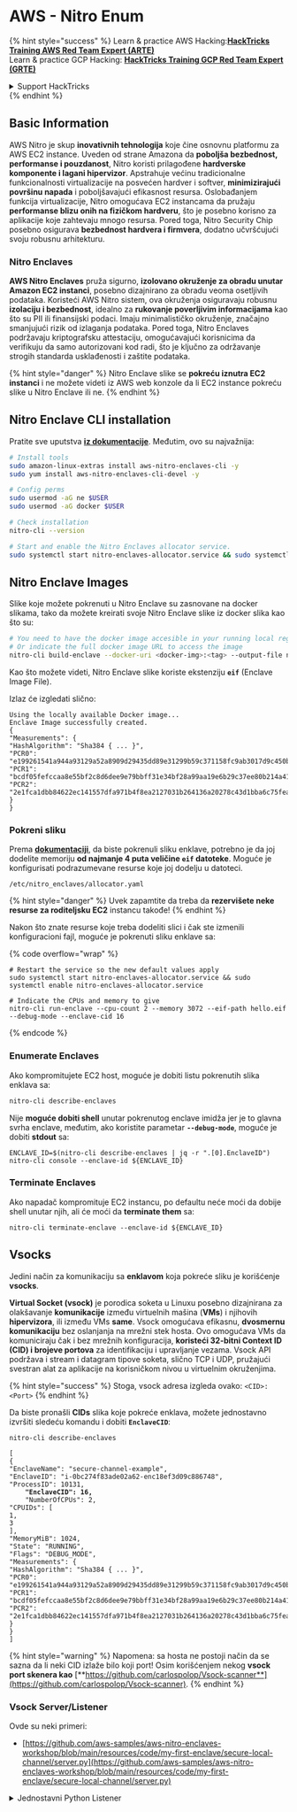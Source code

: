 # AWS - Nitro Enum

{% hint style="success" %}
Learn & practice AWS Hacking:<img src="../../../../.gitbook/assets/image (1).png" alt="" data-size="line">[**HackTricks Training AWS Red Team Expert (ARTE)**](https://training.hacktricks.xyz/courses/arte)<img src="../../../../.gitbook/assets/image (1).png" alt="" data-size="line">\
Learn & practice GCP Hacking: <img src="../../../../.gitbook/assets/image (2).png" alt="" data-size="line">[**HackTricks Training GCP Red Team Expert (GRTE)**<img src="../../../../.gitbook/assets/image (2).png" alt="" data-size="line">](https://training.hacktricks.xyz/courses/grte)

<details>

<summary>Support HackTricks</summary>

* Check the [**subscription plans**](https://github.com/sponsors/carlospolop)!
* **Join the** 💬 [**Discord group**](https://discord.gg/hRep4RUj7f) or the [**telegram group**](https://t.me/peass) or **follow** us on **Twitter** 🐦 [**@hacktricks\_live**](https://twitter.com/hacktricks\_live)**.**
* **Share hacking tricks by submitting PRs to the** [**HackTricks**](https://github.com/carlospolop/hacktricks) and [**HackTricks Cloud**](https://github.com/carlospolop/hacktricks-cloud) github repos.

</details>
{% endhint %}

## Basic Information

AWS Nitro je skup **inovativnih tehnologija** koje čine osnovnu platformu za AWS EC2 instance. Uveden od strane Amazona da **poboljša bezbednost, performanse i pouzdanost**, Nitro koristi prilagođene **hardverske komponente i lagani hipervizor**. Apstrahuje većinu tradicionalne funkcionalnosti virtualizacije na posvećen hardver i softver, **minimizirajući površinu napada** i poboljšavajući efikasnost resursa. Oslobađanjem funkcija virtualizacije, Nitro omogućava EC2 instancama da pružaju **performanse blizu onih na fizičkom hardveru**, što je posebno korisno za aplikacije koje zahtevaju mnogo resursa. Pored toga, Nitro Security Chip posebno osigurava **bezbednost hardvera i firmvera**, dodatno učvršćujući svoju robusnu arhitekturu.

### Nitro Enclaves

**AWS Nitro Enclaves** pruža sigurno, **izolovano okruženje za obradu unutar Amazon EC2 instanci**, posebno dizajnirano za obradu veoma osetljivih podataka. Koristeći AWS Nitro sistem, ova okruženja osiguravaju robusnu **izolaciju i bezbednost**, idealno za **rukovanje poverljivim informacijama** kao što su PII ili finansijski podaci. Imaju minimalističko okruženje, značajno smanjujući rizik od izlaganja podataka. Pored toga, Nitro Enclaves podržavaju kriptografsku attestaciju, omogućavajući korisnicima da verifikuju da samo autorizovani kod radi, što je ključno za održavanje strogih standarda usklađenosti i zaštite podataka.

{% hint style="danger" %}
Nitro Enclave slike se **pokreću iznutra EC2 instanci** i ne možete videti iz AWS web konzole da li EC2 instance pokreću slike u Nitro Enclave ili ne.
{% endhint %}

## Nitro Enclave CLI installation

Pratite sve uputstva [**iz dokumentacije**](https://catalog.us-east-1.prod.workshops.aws/event/dashboard/en-US/workshop/1-my-first-enclave/1-1-nitro-enclaves-cli#run-connect-and-terminate-the-enclave). Međutim, ovo su najvažnija:
```bash
# Install tools
sudo amazon-linux-extras install aws-nitro-enclaves-cli -y
sudo yum install aws-nitro-enclaves-cli-devel -y

# Config perms
sudo usermod -aG ne $USER
sudo usermod -aG docker $USER

# Check installation
nitro-cli --version

# Start and enable the Nitro Enclaves allocator service.
sudo systemctl start nitro-enclaves-allocator.service && sudo systemctl enable nitro-enclaves-allocator.service
```
## Nitro Enclave Images

Slike koje možete pokrenuti u Nitro Enclave su zasnovane na docker slikama, tako da možete kreirati svoje Nitro Enclave slike iz docker slika kao što su:
```bash
# You need to have the docker image accesible in your running local registry
# Or indicate the full docker image URL to access the image
nitro-cli build-enclave --docker-uri <docker-img>:<tag> --output-file nitro-img.eif
```
Kao što možete videti, Nitro Enclave slike koriste ekstenziju **`eif`** (Enclave Image File).

Izlaz će izgledati slično:
```
Using the locally available Docker image...
Enclave Image successfully created.
{
"Measurements": {
"HashAlgorithm": "Sha384 { ... }",
"PCR0": "e199261541a944a93129a52a8909d29435dd89e31299b59c371158fc9ab3017d9c450b0a580a487e330b4ac691943284",
"PCR1": "bcdf05fefccaa8e55bf2c8d6dee9e79bbff31e34bf28a99aa19e6b29c37ee80b214a414b7607236edf26fcb78654e63f",
"PCR2": "2e1fca1dbb84622ec141557dfa971b4f8ea2127031b264136a20278c43d1bba6c75fea286cd4de9f00450b6a8db0e6d3"
}
}
```
### Pokreni sliku

Prema [**dokumentaciji**](https://catalog.us-east-1.prod.workshops.aws/event/dashboard/en-US/workshop/1-my-first-enclave/1-1-nitro-enclaves-cli#run-connect-and-terminate-the-enclave), da biste pokrenuli sliku enklave, potrebno je da joj dodelite memoriju **od najmanje 4 puta veličine `eif` datoteke**. Moguće je konfigurisati podrazumevane resurse koje joj dodelju u datoteci.
```shell
/etc/nitro_enclaves/allocator.yaml
```
{% hint style="danger" %}
Uvek zapamtite da treba da **rezervišete neke resurse za roditeljsku EC2** instancu takođe!
{% endhint %}

Nakon što znate resurse koje treba dodeliti slici i čak ste izmenili konfiguracioni fajl, moguće je pokrenuti sliku enklave sa:

{% code overflow="wrap" %}
```shell
# Restart the service so the new default values apply
sudo systemctl start nitro-enclaves-allocator.service && sudo systemctl enable nitro-enclaves-allocator.service

# Indicate the CPUs and memory to give
nitro-cli run-enclave --cpu-count 2 --memory 3072 --eif-path hello.eif --debug-mode --enclave-cid 16
```
{% endcode %}

### Enumerate Enclaves

Ako kompromitujete EC2 host, moguće je dobiti listu pokrenutih slika enklava sa:
```bash
nitro-cli describe-enclaves
```
Nije **moguće dobiti shell** unutar pokrenutog enclave imidža jer je to glavna svrha enclave, međutim, ako koristite parametar **`--debug-mode`**, moguće je dobiti **stdout** sa:
```shell
ENCLAVE_ID=$(nitro-cli describe-enclaves | jq -r ".[0].EnclaveID")
nitro-cli console --enclave-id ${ENCLAVE_ID}
```
### Terminate Enclaves

Ako napadač kompromituje EC2 instancu, po defaultu neće moći da dobije shell unutar njih, ali će moći da **terminate them** sa:
```shell
nitro-cli terminate-enclave --enclave-id ${ENCLAVE_ID}
```
## Vsocks

Jedini način za komunikaciju sa **enklavom** koja pokreće sliku je korišćenje **vsocks**.

**Virtual Socket (vsock)** je porodica soketa u Linuxu posebno dizajnirana za olakšavanje **komunikacije** između virtuelnih mašina (**VMs**) i njihovih **hipervizora**, ili između VMs **same**. Vsock omogućava efikasnu, **dvosmernu komunikaciju** bez oslanjanja na mrežni stek hosta. Ovo omogućava VMs da komuniciraju čak i bez mrežnih konfiguracija, **koristeći 32-bitni Context ID (CID) i brojeve portova** za identifikaciju i upravljanje vezama. Vsock API podržava i stream i datagram tipove soketa, slično TCP i UDP, pružajući svestran alat za aplikacije na korisničkom nivou u virtuelnim okruženjima.

{% hint style="success" %}
Stoga, vsock adresa izgleda ovako: `<CID>:<Port>`
{% endhint %}

Da biste pronašli **CIDs** slika koje pokreće enklava, možete jednostavno izvršiti sledeću komandu i dobiti **`EnclaveCID`**:

<pre class="language-bash"><code class="lang-bash">nitro-cli describe-enclaves

[
{
"EnclaveName": "secure-channel-example",
"EnclaveID": "i-0bc274f83ade02a62-enc18ef3d09c886748",
"ProcessID": 10131,
<strong>    "EnclaveCID": 16,
</strong>    "NumberOfCPUs": 2,
"CPUIDs": [
1,
3
],
"MemoryMiB": 1024,
"State": "RUNNING",
"Flags": "DEBUG_MODE",
"Measurements": {
"HashAlgorithm": "Sha384 { ... }",
"PCR0": "e199261541a944a93129a52a8909d29435dd89e31299b59c371158fc9ab3017d9c450b0a580a487e330b4ac691943284",
"PCR1": "bcdf05fefccaa8e55bf2c8d6dee9e79bbff31e34bf28a99aa19e6b29c37ee80b214a414b7607236edf26fcb78654e63f",
"PCR2": "2e1fca1dbb84622ec141557dfa971b4f8ea2127031b264136a20278c43d1bba6c75fea286cd4de9f00450b6a8db0e6d3"
}
}
]
</code></pre>

{% hint style="warning" %}
Napomena: sa hosta ne postoji način da se sazna da li neki CID izlaže bilo koji port! Osim korišćenjem nekog **vsock port skenera kao** [**https://github.com/carlospolop/Vsock-scanner**](https://github.com/carlospolop/Vsock-scanner).
{% endhint %}

### Vsock Server/Listener

Ovde su neki primeri:

* [https://github.com/aws-samples/aws-nitro-enclaves-workshop/blob/main/resources/code/my-first-enclave/secure-local-channel/server.py](https://github.com/aws-samples/aws-nitro-enclaves-workshop/blob/main/resources/code/my-first-enclave/secure-local-channel/server.py)

<details>

<summary>Jednostavni Python Listener</summary>
```python
#!/usr/bin/env python3

# From
https://medium.com/@F.DL/understanding-vsock-684016cf0eb0

import socket

CID = socket.VMADDR_CID_HOST
PORT = 9999

s = socket.socket(socket.AF_VSOCK, socket.SOCK_STREAM)
s.bind((CID, PORT))
s.listen()
(conn, (remote_cid, remote_port)) = s.accept()

print(f"Connection opened by cid={remote_cid} port={remote_port}")

while True:
buf = conn.recv(64)
if not buf:
break

print(f"Received bytes: {buf}")
```
</details>
```bash
# Using socat
socat VSOCK-LISTEN:<port>,fork EXEC:"echo Hello from server!"
```
### Vsock Klijent

Primeri:

* [https://github.com/aws-samples/aws-nitro-enclaves-workshop/blob/main/resources/code/my-first-enclave/secure-local-channel/client.py](https://github.com/aws-samples/aws-nitro-enclaves-workshop/blob/main/resources/code/my-first-enclave/secure-local-channel/client.py)

<details>

<summary>Jednostavni Python Klijent</summary>
```python
#!/usr/bin/env python3

#From https://medium.com/@F.DL/understanding-vsock-684016cf0eb0

import socket

CID = socket.VMADDR_CID_HOST
PORT = 9999

s = socket.socket(socket.AF_VSOCK, socket.SOCK_STREAM)
s.connect((CID, PORT))
s.sendall(b"Hello, world!")
s.close()
```
</details>
```bash
# Using socat
echo "Hello, vsock!" | socat - VSOCK-CONNECT:3:5000
```
### Vsock Proxy

Alat vsock-proxy omogućava proksiranje vsock proksija sa drugom adresom, na primer:
```bash
vsock-proxy 8001 ip-ranges.amazonaws.com 443 --config your-vsock-proxy.yaml
```
Ovo će proslediti **lokalni port 8001 u vsock** na `ip-ranges.amazonaws.com:443`, a datoteka **`your-vsock-proxy.yaml`** može imati ovaj sadržaj koji omogućava pristup `ip-ranges.amazonaws.com:443`:
```yaml
allowlist:
- {address: ip-ranges.amazonaws.com, port: 443}
```
Moguće je videti vsock adrese (**`<CID>:<Port>`**) koje koristi EC2 host sa (napomena: `3:8001`, 3 je CID, a 8001 port):

{% code overflow="wrap" %}
```bash
sudo ss -l -p -n | grep v_str
v_str LISTEN 0      0                                                                              3:8001                   *:*     users:(("vsock-proxy",pid=9458,fd=3))
```
{% endcode %}

## Nitro Enclave Atestacija & KMS

Nitro Enclaves SDK omogućava enklavi da zatraži **kriptografski potpisan dokument o atestaciji** od Nitro **Hypervisor-a**, koji uključuje **jedinstvene merenja** specifične za tu enklavu. Ova merenja, koja uključuju **hash-ove i registre konfiguracije platforme (PCRs)**, koriste se tokom procesa atestacije da **dokažu identitet enklave** i **izgrade poverenje sa spoljnim servisima**. Dokument o atestaciji obično sadrži vrednosti kao što su PCR0, PCR1 i PCR2, koje ste već sreli prilikom izrade i čuvanja EIF-a enklave.

Prema [**docs**](https://catalog.us-east-1.prod.workshops.aws/event/dashboard/en-US/workshop/1-my-first-enclave/1-3-cryptographic-attestation#a-unique-feature-on-nitro-enclaves), ovo su PCR vrednosti:

<table><thead><tr><th width="97">PCR</th><th width="221">Hash of ...</th><th>Opis</th></tr></thead><tbody><tr><td>PCR0</td><td>Fajl slike enklave</td><td>Kontinuirano merenje sadržaja fajla slike, bez podataka o sekciji.</td></tr><tr><td>PCR1</td><td>Linux kernel i bootstrap</td><td>Kontinuirano merenje podataka kernela i boot ramfs-a.</td></tr><tr><td>PCR2</td><td>Aplikacija</td><td>Kontinuirano, u redosledu merenje korisničkih aplikacija, bez boot ramfs-a.</td></tr><tr><td>PCR3</td><td>IAM uloga dodeljena roditeljskoj instanci</td><td>Kontinuirano merenje IAM uloge dodeljene roditeljskoj instanci. Osigurava da proces atestacije uspeva samo kada roditeljska instanca ima ispravnu IAM ulogu.</td></tr><tr><td>PCR4</td><td>ID instance roditeljske instance</td><td>Kontinuirano merenje ID-a roditeljske instance. Osigurava da proces atestacije uspeva samo kada roditeljska instanca ima specifičan ID instance.</td></tr><tr><td>PCR8</td><td>Potpisni sertifikat fajla slike enklave</td><td>Merenje potpisnog sertifikata specificiranog za fajl slike enklave. Osigurava da proces atestacije uspeva samo kada je enklava pokrenuta iz fajla slike enklave potpisanog specifičnim sertifikatom.</td></tr></tbody></table>

Možete integrisati **kriptografsku atestaciju** u vaše aplikacije i iskoristiti unapred izgrađene integracije sa servisima kao što je **AWS KMS**. AWS KMS može **validirati atestacije enklava** i nudi ključeve zasnovane na atestaciji (`kms:RecipientAttestation:ImageSha384` i `kms:RecipientAttestation:PCR`) u svojim politikama ključeva. Ove politike osiguravaju da AWS KMS dozvoljava operacije koristeći KMS ključ **samo ako je dokument o atestaciji enklave validan** i ispunjava **specificirane uslove**.

{% hint style="success" %}
Napomena da Enklave u debug (--debug) režimu generišu dokumente o atestaciji sa PCR-ima koji se sastoje od nula (`000000000000000000000000000000000000000000000000`). Stoga, KMS politike koje proveravaju ove vrednosti će propasti.
{% endhint %}

### PCR Bypass

Iz perspektive napadača, primetite da neki PCR-i omogućavaju modifikaciju nekih delova ili cele slike enklave i da će i dalje biti validni (na primer, PCR4 samo proverava ID roditeljske instance, tako da pokretanje bilo koje slike enklave u toj EC2 će omogućiti ispunjavanje ovog potencijalnog PCR zahteva).

Stoga, napadač koji kompromituje EC2 instancu može biti u mogućnosti da pokrene druge slike enklava kako bi zaobišao ove zaštite.

Istraživanje o tome kako modifikovati/kreirati nove slike za zaobilaženje svake zaštite (posebno onih koje nisu tako očigledne) je još uvek TODO.

## Reference

* [https://medium.com/@F.DL/understanding-vsock-684016cf0eb0](https://medium.com/@F.DL/understanding-vsock-684016cf0eb0)
* Sve delove Nitro tutorijala od AWS: [https://catalog.us-east-1.prod.workshops.aws/event/dashboard/en-US/workshop/1-my-first-enclave/1-1-nitro-enclaves-cli](https://catalog.us-east-1.prod.workshops.aws/event/dashboard/en-US/workshop/1-my-first-enclave/1-1-nitro-enclaves-cli)

{% hint style="success" %}
Učite i vežbajte AWS Hacking:<img src="../../../../.gitbook/assets/image (1).png" alt="" data-size="line">[**HackTricks Training AWS Red Team Expert (ARTE)**](https://training.hacktricks.xyz/courses/arte)<img src="../../../../.gitbook/assets/image (1).png" alt="" data-size="line">\
Učite i vežbajte GCP Hacking: <img src="../../../../.gitbook/assets/image (2).png" alt="" data-size="line">[**HackTricks Training GCP Red Team Expert (GRTE)**<img src="../../../../.gitbook/assets/image (2).png" alt="" data-size="line">](https://training.hacktricks.xyz/courses/grte)

<details>

<summary>Podrška HackTricks</summary>

* Proverite [**planove pretplate**](https://github.com/sponsors/carlospolop)!
* **Pridružite se** 💬 [**Discord grupi**](https://discord.gg/hRep4RUj7f) ili [**telegram grupi**](https://t.me/peass) ili **pratite** nas na **Twitter-u** 🐦 [**@hacktricks\_live**](https://twitter.com/hacktricks\_live)**.**
* **Podelite hakerske trikove slanjem PR-ova na** [**HackTricks**](https://github.com/carlospolop/hacktricks) i [**HackTricks Cloud**](https://github.com/carlospolop/hacktricks-cloud) github repozitorijume.

</details>
{% endhint %}

